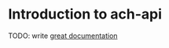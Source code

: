 # Introduction to ach-api

TODO: write [great documentation](http://jacobian.org/writing/what-to-write/)
